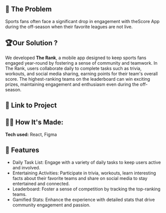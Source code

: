 ## 💭 The Problem

Sports fans often face a significant drop in engagement with theScore App during the off-season when their favorite leagues are not live.

## 🏆Our Solution ?

We developed **The Rank**, a mobile app designed to keep sports fans engaged year-round by fostering a sense of community and teamwork. In The Rank, users collaborate daily to complete tasks such as trivia, workouts, and social media sharing, earning points for their team's overall score. The highest-ranking teams on the leaderboard can win exciting prizes, maintaining engagement and enthusiasm even during the off-season.

## 🍦 Link to Project

## 👩‍💻 How It's Made:

**Tech used:** React, Figma

## 🏸 Features

- Daily Task List: Engage with a variety of daily tasks to keep users active and involved.
- Entertaining Activities: Participate in trivia, workouts, learn interesting facts about their favorite teams and share on social media to stay entertained and connected.
- Leaderboard: Foster a sense of competition by tracking the top-ranking teams.
- Gamified Stats: Enhance the experience with detailed stats that drive community engagement and passion.
